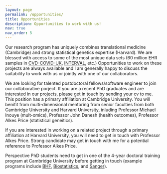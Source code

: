 ```yaml
---
layout: page
permalink: /opportunities/
title: Opportunities
description: Opportunities to work with us!
nav: true
nav_order: 5
---
```


Our research program has uniquely combines translational medicine (Cambridge) and strong statistical genetics expertise (Harvard). We are blessed with access to some of the most unique data sets (60 million EHR samples in [CVD-COVID-UK](https://www.hdruk.ac.uk/projects/cvd-covid-uk-project/), [INTERVAL](https://www.intervalstudy.org.uk), etc.) Opportunities to work on these projects are always available and I am generally happy to discuss the suitability to work with us or jointly with one of our collaborators.

We are looking for talented postdoctoral fellows/software engineer to join our collaborative porject. If you are a recent PhD graduates and are interested in our projects, please get in touch by sending your cv to me. This position has a primary affiliation at Cambridge University. <!-- We could guarantee a global talent visa for international scholars and argue for a reasonable increase of the salary, depending on the experiences.--> You will benifit from multi-dimensional mentoring from senior faculties from both Cambridge University and Harvard University, inluding Professor Michael Inouye (mult-omics), Professor John Danesh (health outcomes), Professor Alkes Price (statistical geneitics).  

If you are interested in working on a related project through a primary affiliation at Harvard University, you will need to get in touch with Professor Alkes Price. Strong candidate may get in touch with me for a potential reference to Professor Alkes Price.   

Perspective PhD students need to get in one of the 4-year doctoral training program at Cambridge University before getting in touch (example programs include [BHF](https://www.cardiovascular.cam.ac.uk/students/prospective/phd-bhfcardio), [Biostatistics](https://www.postgraduate.study.cam.ac.uk/courses/directory/cvbupdbst), and [Sanger](https://www.sanger.ac.uk/about/study/phd-programmes/4-year-phd-programme/)). <!-- To work with us through Harvard University, you need to be accepted by one of the strong quantitative PhD programs (either Harvard or MIT, through Broad Institute) and work on a rotation project at Professor Alkes Price's group. In this case, you may get in touch to discuss a potential co-supervised rotation project. --> 